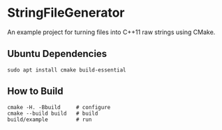 # StringFileGenerator

An example project for turning files into C++11 raw strings using CMake.

## Ubuntu Dependencies

    sudo apt install cmake build-essential

## How to Build

    cmake -H. -Bbuild     # configure
    cmake --build build   # build
    build/example         # run
